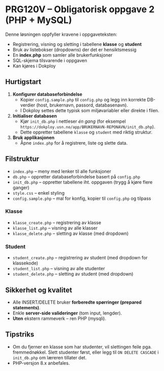 # PRG120V – Obligatorisk oppgave 2 (PHP + MySQL)

Denne løsningen oppfyller kravene i oppgaveteksten:
- Registrering, visning og sletting i tabellene **klasse** og **student**
- Bruk av listebokser (dropdowns) der det er hensiktsmessig
- En **index.php** som samler alle brukerfunksjoner
- SQL-skjema tilsvarende i oppgaven
- Kan kjøres i Dokploy

## Hurtigstart

1. **Konfigurer databaseforbindelse**
   - Kopier `config.sample.php` til `config.php` og legg inn korrekte DB-verdier (host, brukernavn, passord, databasenavn).
   - I Dokploy settes dette typisk som miljøvariabler eller direkte i filen.
2. **Initialiser databasen**
   - Kjør `init_db.php` i nettleser _én gang_ (for eksempel `https://dokploy.usn.no/app/BRUKERNAVN-REPONAVN/init_db.php`).
   - Dette oppretter tabellene `klasse` og `student` med riktig struktur.
3. **Bruk applikasjonen**
   - Åpne `index.php` for å registrere, liste og slette data.

## Filstruktur
- `index.php` – meny med lenker til alle funksjoner
- `db.php` – oppretter databaseforbindelse basert på `config.php`
- `init_db.php` – oppretter tabellene iht. oppgaven (trygg å kjøre flere ganger)
- `style.css` – enkel styling
- `config.sample.php` – mal for konfig, kopier til `config.php` og tilpass

### Klasse
- `klasse_create.php` – registrering av klasse
- `klasse_list.php` – visning av alle klasser
- `klasse_delete.php` – sletting av klasse (med dropdown)

### Student
- `student_create.php` – registrering av student (med dropdown for klassekode)
- `student_list.php` – visning av alle studenter
- `student_delete.php` – sletting av student (med dropdown)

## Sikkerhet og kvalitet
- Alle INSERT/DELETE bruker **forberedte spørringer (prepared statements)**.
- Enkle **server-side valideringer** (tom input, lengder).
- **Uten** ekstern rammeverk – ren PHP (mysqli).

## Tipstriks
- Om du fjerner en klasse som har studenter, vil slettingen feile pga. fremmednøkkel. Slett studenter først, eller legg til `ON DELETE CASCADE` i `init_db.php` om læreren tillater det.
- PHP-versjon 8.x anbefales.
